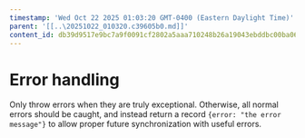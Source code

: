 ```yaml
---
timestamp: 'Wed Oct 22 2025 01:03:20 GMT-0400 (Eastern Daylight Time)'
parent: '[[..\20251022_010320.c39605b0.md]]'
content_id: db39d9517e9bc7a9f0091cf2802a5aaa710248b26a19043ebddbc00ba067bc70
---
```


# Error handling

Only throw errors when they are truly exceptional. Otherwise, all normal errors should be caught, and instead return a record `{error: "the error message"}` to allow proper future synchronization with useful errors.
